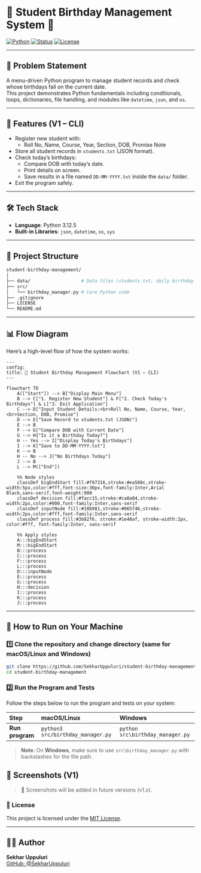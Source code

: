 # 🎂 Student Birthday Management System 🎉

[![Python](https://img.shields.io/badge/Python-3.12.5-blue.svg)](https://www.python.org/)
[![Status](https://img.shields.io/badge/Project-Mini%20Project-success)]()
[![License](https://img.shields.io/badge/License-MIT-green.svg)](LICENSE)

---

## 📌 Problem Statement

A menu-driven Python program to manage student records and check whose birthdays fall on the current date.  
This project demonstrates Python fundamentals including conditionals, loops, dictionaries, file handling, and modules like `datetime`, `json`, and `os`.

---

## 🚀 Features (V1 – CLI)

- Register new student with:
  - Roll No, Name, Course, Year, Section, DOB, Promise Note  
- Store all student records in `students.txt` (JSON format).  
- Check today’s birthdays:
  - Compare DOB with today’s date.  
  - Print details on screen.  
  - Save results in a file named `DD-MM-YYYY.txt` inside the `data/` folder.  
- Exit the program safely.  

---
## 🛠 Tech Stack

- **Language**: Python 3.12.5  
- **Built-in Libraries**: `json`, `datetime`, `os`, `sys`
---

## 📂 Project Structure

```bash
student-birthday-management/
│
├── data/                   # Data files (students.txt, daily birthday lists)
├── src/
│   └── birthday_manager.py # Core Python code
├── .gitignore
├── LICENSE
└── README.md
``` 
---

## 📊 Flow Diagram

Here’s a high-level flow of how the system works:

```mermaid
---
config:
title: 🎂 Student Birthday Management Flowchart (V1 – CLI)
---

flowchart TD
    A(["Start"]) --> B["Display Main Menu"]
    B --> C["1. Register New Student"] & F["2. Check Today's Birthdays"] & L["3. Exit Application"]
    C --> D["Input Student Details:<br>Roll No, Name, Course, Year,<br>Section, DOB, Promise"]
    D --> E["Save Record to students.txt (JSON)"]
    E --> B
    F --> G["Compare DOB with Current Date"]
    G --> H{"Is it a Birthday Today?"}
    H -- Yes --> I["Display Today's Birthdays"]
    I --> K["Save to DD-MM-YYYY.txt"]
    K --> B
    H -- No --> J["No Birthdays Today"]
    J --> B
    L --> M(["End"])

    %% Node styles
    classDef bigEndStart fill:#f97316,stroke:#ea580c,stroke-width:5px,color:#fff,font-size:30px,font-family:Inter,Arial Black,sans-serif,font-weight:900
    classDef decision fill:#facc15,stroke:#ca8a04,stroke-width:2px,color:#000,font-family:Inter,sans-serif
    classDef inputNode fill:#10b981,stroke:#065f46,stroke-width:2px,color:#fff,font-family:Inter,sans-serif
    classDef process fill:#3b82f6, stroke:#1e40af, stroke-width:2px, color:#fff, font-family:Inter, sans-serif

    %% Apply styles
    A:::bigEndStart
    M:::bigEndStart
    B:::process
    C:::process
    F:::process
    L:::process
    D:::inputNode
    E:::process
    G:::process
    H:::decision
    I:::process
    K:::process
    J:::process

```
<!-- <p align="center">
  <img src="docs/Project%20Flow%20Chart%20%5Blec%5D.png" alt="System Flow Diagram" width="600">
</p> -->


---

## 🚀 How to Run on Your Machine

### 1️⃣ Clone the repository and change directory (same for macOS/Linux and Windows)
```bash
git clone https://github.com/SekharUppuluri/student-birthday-management.git
cd student-birthday-management
```

### 2️⃣ Run the Program and Tests

Follow the steps below to run the program and tests on your system:

|   Step       |      macOS/Linux           |       Windows                   |
|:------------- |:--------------------------|:-------------------------------|
| **Run program** | `python3 src/birthday_manager.py`      | `python src\birthday_manager.py`             |

> **Note**: On **Windows**, make sure to use `src\birthday_manager.py` with backslashes for the file path.


## 📸 Screenshots (V1)
<!--
- ✅ Full CLI DEMO

![FULL CLI ](Screenshots/FULL%20CLI.png)

- 📝 Register a Student
  
![Register a Student](Screenshots/Registration_Section.png)

- 🎉 Check Today’s Birthdays

![Check Today’s Birthdays](Screenshots/Check_Birthdays_Section.png)

- ❌ Exit 

![Exit from program](Screenshots/Exit.png)
-->
> 📸 Screenshots will be added in future versions (v1.x).


### 📜 License  
This project is licensed under the [MIT License](LICENSE).

---

## 🧑‍💻 Author  
**Sekhar Uppuluri**  
[GitHub: @SekharUppuluri](https://github.com/SekharUppuluri)



